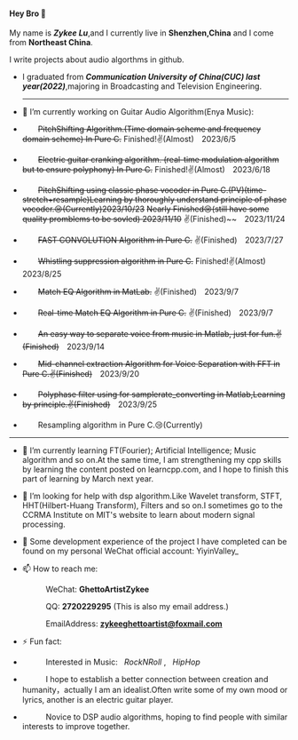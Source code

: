 #### Hey Bro 👋 
My name is ***Zykee Lu***,and I currently live in **Shenzhen,China** and I come from **Northeast China**.

I write projects about audio algorthms in github.

- I graduated from ***Communication University of China(CUC) last year(2022)***,majoring in Broadcasting and Television Engineering.
  ************************************************************************************************************************************

- 🔭 I’m currently working on Guitar Audio Algorithm(Enya Music):
- &emsp;&emsp;~~PitchShifting Algorithm.(Time domain scheme and frequency domain scheme) In Pure C.~~  Finished!✌(Almost)&emsp;2023/6/5
- &emsp;&emsp;~~Electric guitar cranking algorithm. (real-time modulation algorithm but to ensure polyphony) In Pure C.~~  Finished!✌(Almost)&emsp;2023/6/18
- &emsp;&emsp;~~PitchShifting using classic phase vocoder in Pure C.(PV)(time-stretch+resample)Learning by thoroughly understand principle of phase vocoder.😢(Currently)2023/10/23~~ ~~Nearly Finished😢(still have some quality promblems to be sovled) 2023/11/10~~    ✌(Finished)~~&emsp;2023/11/24
- &emsp;&emsp;~~FAST CONVOLUTION Algorithm in Pure C.~~ ✌(Finished)&emsp;2023/7/27
- &emsp;&emsp;~~Whistling suppression algorithm in Pure C.~~ Finished!✌(Almost)&emsp;2023/8/25
- &emsp;&emsp;~~Match EQ Algorithm in MatLab.~~ ✌(Finished)&emsp;2023/9/7
- &emsp;&emsp;~~Real-time Match EQ Algorithm in Pure C.~~ ✌(Finished)&emsp;2023/9/7
- &emsp;&emsp;~~An easy way to separate voice from music in Matlab, just for fun.✌(Finished)~~&emsp;2023/9/14
- &emsp;&emsp;~~Mid-channel extraction Algorithm for Voice Separation with FFT in Pure C.✌(Finished)~~&emsp;2023/9/20
- &emsp;&emsp;~~Polyphase filter using for samplerate_converting in Matlab,Learning by principle.✌(Finished)~~&emsp;2023/9/25
- &emsp;&emsp;Resampling algorithm in Pure C.😢(Currently)
************************************************************************************************************************************

- 🌱 I’m currently learning FT(Fourier); Artificial Intelligence; Music algorithm and so on.At the same time, I am strengthening my cpp skills by learning the content posted on learncpp.com, and I hope to finish this part of learning by March next year.

- 🤔 I’m looking for help with dsp algorithm.Like Wavelet transform, STFT, HHT(Hilbert-Huang Transform), Filters and so on.I sometimes go to the CCRMA Institute on MIT's website to learn about modern signal processing.

- 💬 Some development experience of the project I have completed can be found on my personal WeChat official account: YiyinValley_

- 📫 How to reach me:
  
  &emsp;&emsp;&emsp;WeChat:  **GhettoArtistZykee**
  
  &emsp;&emsp;&emsp;QQ:   **2720229295**
  (This is also my email address.)

  &emsp;&emsp;&emsp;EmailAddress:  **zykeeghettoartist@foxmail.com**

  
- ⚡ Fun fact: 
-  &emsp;&emsp;&emsp;Interested in Music: &nbsp; *RockNRoll*    , &nbsp; *HipHop*    
-  &emsp;&emsp;&emsp;I hope to establish a better connection between creation and humanity，actually I am an idealist.Often write some of my own mood or lyrics, another is an electric guitar player.  
-  &emsp;&emsp;&emsp;Novice to DSP audio algorithms, hoping to find people with similar interests to improve together.

